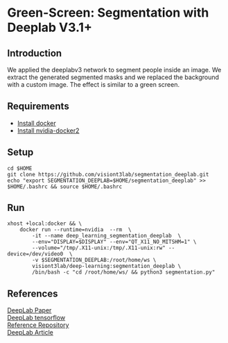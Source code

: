 # Green-Screen: Segmentation with Deeplab V3.1+

## Introduction
We applied the deeplabv3 network to segment people inside an image. We extract the generated segmented masks and we replaced the background with a custom image. The effect is similar to a green screen.

## Requirements

* [Install docker](https://www.digitalocean.com/community/tutorials/how-to-install-and-use-docker-on-ubuntu-18-04)
* [Install nvidia-docker2](https://github.com/NVIDIA/nvidia-docker)

## Setup

```
cd $HOME
git clone https://github.com/visiont3lab/segmentation_deeplab.git
echo "export SEGMENTATION_DEEPLAB=$HOME/segmentation_deeplab" >> $HOME/.bashrc && source $HOME/.bashrc
```

## Run

```
xhost +local:docker && \
    docker run --runtime=nvidia  --rm  \
        -it --name deep_learning_segmentation_deeplab  \
        --env="DISPLAY=$DISPLAY" --env="QT_X11_NO_MITSHM=1" \
        --volume="/tmp/.X11-unix:/tmp/.X11-unix:rw" --device=/dev/video0  \
        -v $SEGMENTATION_DEEPLAB:/root/home/ws \
        visiont3lab/deep-learning:segmentation_deeplab \
        /bin/bash -c "cd /root/home/ws/ && python3 segmentation.py"
```

## References
[DeepLab Paper](https://arxiv.org/pdf/1606.00915) <br>
[DeepLab tensorflow](https://github.com/tensorflow/models/tree/master/research/deeplab) <br>
[Reference Repository](https://github.com/Golbstein/Keras-segmentation-deeplab-v3.1) <br>
[DeepLab Article](https://www.novatec-gmbh.de/blog/semantic-segmentation-part-1-deeplab-v3/)
